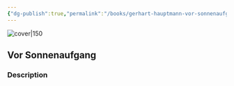 ```yaml
---
{"dg-publish":true,"permalink":"/books/gerhart-hauptmann-vor-sonnenaufgang/","title":"\"Vor Sonnenaufgang\"","tags":["classic","play","fiction"]}
---
```




![cover|150](https://cdn.thestorygraph.com/bvf56c64espp7mg3jngcicp4emmg)

## Vor Sonnenaufgang

### Description


```